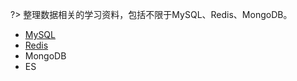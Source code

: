 ?> 整理数据相关的学习资料，包括不限于MySQL、Redis、MongoDB。


- [MySQL](/面试宝典/数据库/mysql.md)
- [Redis](/面试宝典/数据库/redis.md)
- MongoDB
- ES
